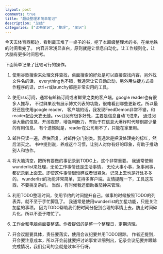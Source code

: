 ```yaml
---
layout: post
comments: true
title: "超级整理术简单笔记"
description: "总结"
categories: ["读书笔记", "整理", "笔记"]
---
```


今天去体育西那边，看到戴玉堆了一桌子的书，挖了本超级整理术的书，在坐地铁的时间看完了。
内容非常浅显直白，原则就是让信息自动化，让工作规则化，让大脑有更多时间思考。

下面简单记录了比较可行的操作。

1. 使用谷歌搜索来处理文件查找，桌面搜索的好处是可以直接查找内容，另外找文件名的话，
everything也不错，我通常让它自动启动，另外用快捷方式操作程序的话，ctrl+r或launchy都是非常实用的工具。

2. 使用rss订阅，通常有邮箱订阅或者鲜果之类的客户端，google reader也有很多人推荐，
不过鲜果没有展示博文列表的功能，很难看到哪些更新过。所以最好还是使用google reader，
客户端的话，我发现FeedDemon非常不错，和reader配合天衣无缝。rss订阅有很多好处，主要是信息自动飞进来，
通过阅读大量的信息，开阔视野，增强判断力，有助于在信息大爆炸时代辨别那少量的有用信息。
有个遗憾就是，reader在公司用不了，只能在家里用。

3. 邮件只读一遍，尽快回复，对邮件分门别类。我通常是把没处理完的标红，然后消灭之。
书中提到说，养成这个习惯，让别人对你有好的印象，有助于推动别人和协作。

4. 将大脑清空，把所有要做的事记录到TODO上，这个非常重要。
我通常使用wunderlist来处理，无论工作事情还是生活事情，
无论大事小事，急事闲事，都记录到上面去。即使这件事情很琐碎或者很紧急，记录上去也是好处多多的。
wunderlist的功能非常简单，支持多客户端。友情提醒一下，工具这东西，不要挑复杂的。
当然，有时候我还借助番茄钟来管理。

5. 利用TODO整理时间，使用节约的时间提升自己。做事的时候按照TODO的列表弄，就不至于手忙脚乱了。
我通常是使用wunderlist的加星功能，只是关注加星的事项。
因为TODO帮助我们把时间分配到合理的事情上去，防止时间碎片化，所以不至于瞎忙了。

6. 工作台和电脑桌面要整洁。作者提倡的是整一个整理日，定期清理。

7. 开会议题要具体，责任要落实，使用会议纪要并用TODO跟踪。
作者还提到，开会要注意成本，所以开会前就要把讨论事宜详细列出，记录会议纪要并跟踪完成情况，我们公司的会就是效率不行呀。

